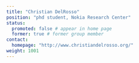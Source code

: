 ```yaml
---
title: "Christian DelRosso"
position: "phd student, Nokia Research Center"
status:
  promoted: false # appear in home page
  former: true # former group member
contact:
  homepage: "http://www.christiandelrosso.org/"
weight: 1001
---
```

